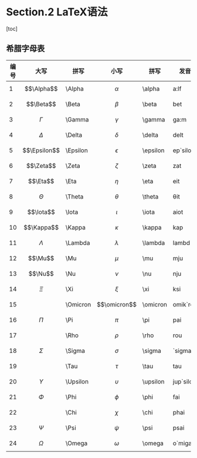 # Section.2 LaTeX语法

[toc]

## 希腊字母表

| 编号 | 大写         | 拼写      | 小写         |拼写      | 发音          |
| ---- | ------------ | -------- | ------------ | -------- | ------------- |
| 1    |  $$\Alpha$$  | \Alpha   | $$\alpha$$   | \alpha   | a:lf          |
| 2    |   $$\Beta$$  | \Beta    | $$\beta$$    | \beta    | bet           |
| 3    | $$\Gamma$$   | \Gamma   | $$\gamma$$   | \gamma   | ga:m          |
| 4    | $$\Delta$$   | \Delta   | $$\delta$$   | \delta   | delt          |
| 5    | $$\Epsilon$$ | \Epsilon | $$\epsilon$$ | \epsilon | ep\`silon     |
| 6    |  $$\Zeta$$   | \Zeta    | $$\zeta$$    | \zeta    | zat           |
| 7    |  $$\Eta$$     | \Eta     | $$\eta$$     | \eta     | eit           |
| 8    | $$\Theta$$   | \Theta   | $$\theta$$   | \theta   | θit           |
| 9    |  $$\Iota$$   | \Iota    | $$\iota$$    | \iota    | aiot          |
| 10   |  $$\Kappa$$  | \Kappa   | $$\kappa$$   | \kappa   | kap           |
| 11   | $$\Lambda$$  | \Lambda  | $$\lambda$$  | \lambda  | lambd         |
| 12   |   $$\Mu$$    | \Mu      | $$\mu$$      | \mu      | mju           |
| 13   |   $$\Nu$$     | \Nu      | $$\nu$$      | \nu      | nju           |
| 14   | $$\Xi$$      | \Xi      | $$\xi$$      | \xi      | ksi           |
| 15   |  | \Omicron | $$\omicron$$ | \omicron | omik\`ron     |
| 16   | $$\Pi$$      | \Pi      | $$\pi$$      | \pi      | pai           |
| 17   |      | \Rho     | $$\rho$$     | \rho     | rou           |
| 18   | $$\Sigma$$   | \Sigma   | $$\sigma$$   | \sigma   | \`sigma       |
| 19   |      | \Tau     | $$\tau$$     | \tau     | tau           |
| 20   | $$\Upsilon$$ | \Upsilon | $$\upsilon$$ | \upsilon | jup\`silon    |
| 21   | $$\Phi$$     | \Phi     | $$\phi$$     | \phi     | fai           |
| 22   |      | \Chi     | $$\chi$$     | \chi     | phai          |
| 23   | $$\Psi$$     | \Psi     | $$\psi$$     | \psi     | psai          |
| 24   | $$\Omega$$   | \Omega   | $$\omega$$   | \omega   | o\`miga       |